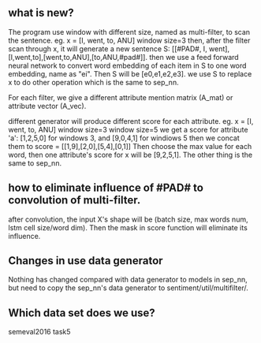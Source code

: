 ## what is new?
The program use window with different size, named as multi-filter, to scan the sentence.
eg.
x = [I, went, to, ANU] 
window size=3
then, after the filter scan through x, it will generate a new sentence S: [[#PAD#, I, went],[I,went,to],[went,to,ANU],[to,ANU,#pad#]].
then we use a feed forward neural network to convert word embedding of each item in S to one word embedding, name as "ei".
Then S will be [e0,e1,e2,e3].
we use S to replace x to do other operation which is the same to sep_nn.

For each filter, we give a different attribute mention matrix (A_mat) or attribute vector (A_vec). 

different generator will produce different score for each attribute.
eg. 
x = [I, went, to, ANU] 
window size=3
window size=5
we get a score for attribute 'a': [1,2,5,0] for windows 3, and [9,0,4,1] for windiows 5
then we concat them to score = [[1,9],[2,0],[5,4],[0,1]]
Then choose the max value for each word, then one attribute's score for x will be [9,2,5,1].
The other thing is the same to sep_nn.

## how to eliminate influence of #PAD# to convolution of multi-filter.
after convolution, the input X's shape will be (batch size, max words num, lstm cell size/word dim). Then the mask in score function will eliminate its influence.

## Changes in use data generator
Nothing has changed compared with data generator to models in sep_nn, but need to copy the sep_nn's data generator to sentiment/util/multifilter/.

## Which data set does we use?
semeval2016 task5